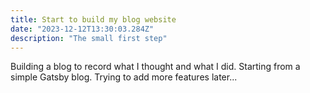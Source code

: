 ```yaml
---
title: Start to build my blog website
date: "2023-12-12T13:30:03.284Z"
description: "The small first step"
---
```


Building a blog to record what I thought and what I did.
Starting from a simple Gatsby blog. Trying to add more features later...